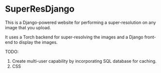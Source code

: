# SuperResDjango

This is a Django-powered website for performing a super-resolution on any image that you upload. 

It uses a Torch backend for super-resolving the images and a Django front-end to display the images.

TODO:
1. Create multi-user capability by incorporating SQL database for caching.
2. CSS

